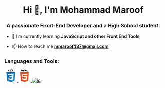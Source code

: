 <h1 align="center">Hi 👋, I'm Mohammad Maroof</h1>
<h3 align="center">A passionate Front-End Developer and a High School student.</h3>

- 🌱 I’m currently learning **JavaScript and other Front End Tools**

- 📫 How to reach me **mmaroof487@gmail.com**

<p align="left">
</p>

<h3 align="left">Languages and Tools:</h3>
<p align="left"> <a href="https://www.w3schools.com/css/" target="_blank" rel="noreferrer"> <img src="https://raw.githubusercontent.com/devicons/devicon/master/icons/css3/css3-original-wordmark.svg" alt="css3" width="40" height="40"/> </a> <a href="https://www.w3.org/html/" target="_blank" rel="noreferrer"> <img src="https://raw.githubusercontent.com/devicons/devicon/master/icons/html5/html5-original-wordmark.svg" alt="html5" width="40" height="40"/> </a> <a href="https://www.w3schools.com/js/" target="_blank" rel="noreferrer"> <img src="https://www.freepnglogos.com/uploads/javascript-png/javascript-logo-transparent-logo-javascript-images-3.png" alt="js" width="50" height="40"/> </a></p>
